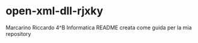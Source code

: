 # open-xml-dll-rjxky
Marcarino Riccardo 4^B Informatica
README creata come guida per la mia repository

